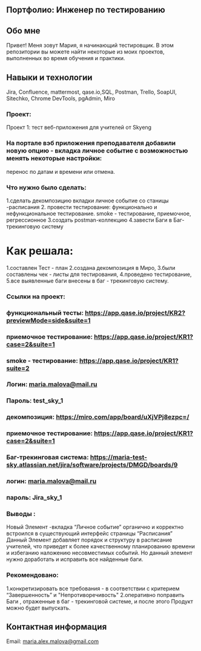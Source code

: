 ## Портфолио: Инженер по тестированию

## Обо мне
Привет! Меня зовут Мария, я начинающий тестировщик.
В этом репозитории вы можете найти некоторые из моих проектов, выполненных во время обучения и практики.

## Навыки и технологии
Jira, Confluence, mattermost, qase.io,SQL, Postman, Trello,
SoapUI, Sitechko, Chrome DevTools, pgAdmin, Miro

### Проект:
Проект 1: тест веб-приложения для учителей от Skyeng

 ### На портале вэб приложения преподавателя добавили новую опцию  - вкладка личное событие с возможностью менять некоторые настройки: 
 перенос по датам и времени или отмена.
    
### Что нужно было сделать: 
1.сделать декомпозицию вкладки личное событие со станицы -расписания
2. провести тестирование:
функционально и нефункциональное тестирование.
smoke - тестирование, приемочное, регрессионное
3.создать postman-коллекцию
4.завести Баги в Баг-трекинговую систему
 
# Как решала:
1.составлен Тест - план
2.создана декомпозиция в Миро, 
3.были составлены чек - листы для тестирования, 
4.проведено тестирование, 
5.все выявленные баги внесены в баг - трекинговую систему.

### Ссылки на проект:
### функциональный тесты: https://app.qase.io/project/KR2?previewMode=side&suite=1
### приемочное тестирование: https://app.qase.io/project/KR1?case=2&suite=1
### smoke - тестирование: https://app.qase.io/project/KR1?suite=2
### Логин: maria.malova@mail.ru
### Пароль: test_sky_1

### декомпозиция: https://miro.com/app/board/uXjVPj8ezpc=/

### приемочное тестирование: https://app.qase.io/project/KR1?case=2&suite=1

### Баг-трекинговая система: https://maria-test-sky.atlassian.net/jira/software/projects/DMGD/boards/9
### логин: maria.malova@mail.ru
### пароль: Jira_sky_1

### Выводы :
Новый Элемент -вкладка “Личное событие” органично и корректно встроился в существующий интерфейс страницы “Расписания”   
Данный Элемент добавляет порядок и структуру в расписание учителей,
что приведет к более качественному планированию времени и избеганию наложению несовместимых событий.
Но данный элемент нужно доработать и исправить все найденные баги.

### Рекомендовано:
1.конкретизировать все требования - в соответствии с  критерием  “Завершенность” и "Непротиворечивость"
2.оперативно поправить Баги , отраженные в баг - трекинговой системе, и после этого 
Продукт можно будет выпускать.

## Контактная информация
Email: maria.alex.malova@gmail.com
